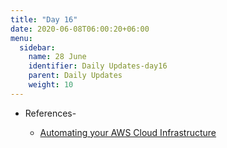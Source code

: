 ```yaml
---
title: "Day 16"
date: 2020-06-08T06:00:20+06:00
menu:
  sidebar:
    name: 28 June
    identifier: Daily Updates-day16
    parent: Daily Updates
    weight: 10
---
```


  
- References-

  - [Automating your AWS Cloud Infrastructure](https://www.youtube.com/watch?v=SLB_c_ayRMo&t=5847s)



